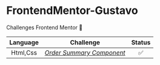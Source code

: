# FrontendMentor-Gustavo
 Challenges Frontend Mentor 💪


| Language |        Challenge        | Status |
|:--------:|:-----------------------:|:------:|
| Html,Css | [*Order Summary Component*](https://github.com/machadogustavo/FrontendMentor-Gustavo/tree/main/OrderSummaryComponent/order-summary-component-main) | ✅     |

                                            
